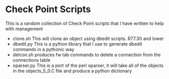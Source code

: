  # Check Point Scripts
  
  
This is a random collection of Check Point scripts that I have written to help with management  
 
* clone.sh This will clone an object using dbedit scripts.  R77.30 and lower  
* dbedit.py This is a python library that I use to generate dbedit commands in a pythonic way  
* delcon.sh produces fw tab commands to delete a connection from the connections table  
* oparser.py This is a port of the perl oparser,  it will take all of the objects in the objects_5_0.C file and produce a python dictionary  
